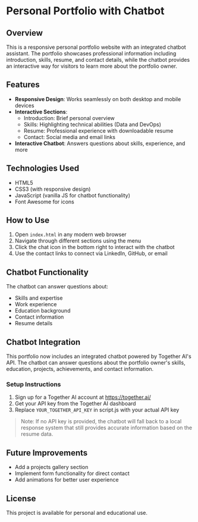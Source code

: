 # Personal Portfolio with Chatbot

## Overview
This is a responsive personal portfolio website with an integrated chatbot assistant. The portfolio showcases professional information including introduction, skills, resume, and contact details, while the chatbot provides an interactive way for visitors to learn more about the portfolio owner.

## Features
- **Responsive Design**: Works seamlessly on both desktop and mobile devices
- **Interactive Sections**:
  - Introduction: Brief personal overview
  - Skills: Highlighting technical abilities (Data and DevOps)
  - Resume: Professional experience with downloadable resume
  - Contact: Social media and email links
- **Interactive Chatbot**: Answers questions about skills, experience, and more

## Technologies Used
- HTML5
- CSS3 (with responsive design)
- JavaScript (vanilla JS for chatbot functionality)
- Font Awesome for icons

## How to Use
1. Open `index.html` in any modern web browser
2. Navigate through different sections using the menu
3. Click the chat icon in the bottom right to interact with the chatbot
4. Use the contact links to connect via LinkedIn, GitHub, or email

## Chatbot Functionality
The chatbot can answer questions about:
- Skills and expertise
- Work experience
- Education background
- Contact information
- Resume details

## Chatbot Integration
This portfolio now includes an integrated chatbot powered by Together AI's API. The chatbot can answer questions about the portfolio owner's skills, education, projects, achievements, and contact information.

### Setup Instructions
1. Sign up for a Together AI account at https://together.ai/
2. Get your API key from the Together AI dashboard
3. Replace `YOUR_TOGETHER_API_KEY` in script.js with your actual API key

> Note: If no API key is provided, the chatbot will fall back to a local response system that still provides accurate information based on the resume data.

## Future Improvements
- Add a projects gallery section
- Implement form functionality for direct contact
- Add animations for better user experience

## License
This project is available for personal and educational use.
